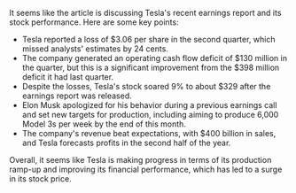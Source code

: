 It seems like the article is discussing Tesla's recent earnings report and its stock performance. Here are some key points:

* Tesla reported a loss of $3.06 per share in the second quarter, which missed analysts' estimates by 24 cents.
* The company generated an operating cash flow deficit of $130 million in the quarter, but this is a significant improvement from the $398 million deficit it had last quarter.
* Despite the losses, Tesla's stock soared 9% to about $329 after the earnings report was released.
* Elon Musk apologized for his behavior during a previous earnings call and set new targets for production, including aiming to produce 6,000 Model 3s per week by the end of this month.
* The company's revenue beat expectations, with $400 billion in sales, and Tesla forecasts profits in the second half of the year.

Overall, it seems like Tesla is making progress in terms of its production ramp-up and improving its financial performance, which has led to a surge in its stock price.